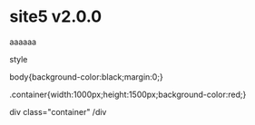 # site5 v2.0.0

aaaaaa

style

body{background-color:black;margin:0;}

.container{width:1000px;height:1500px;background-color:red;}

div class="container"  /div